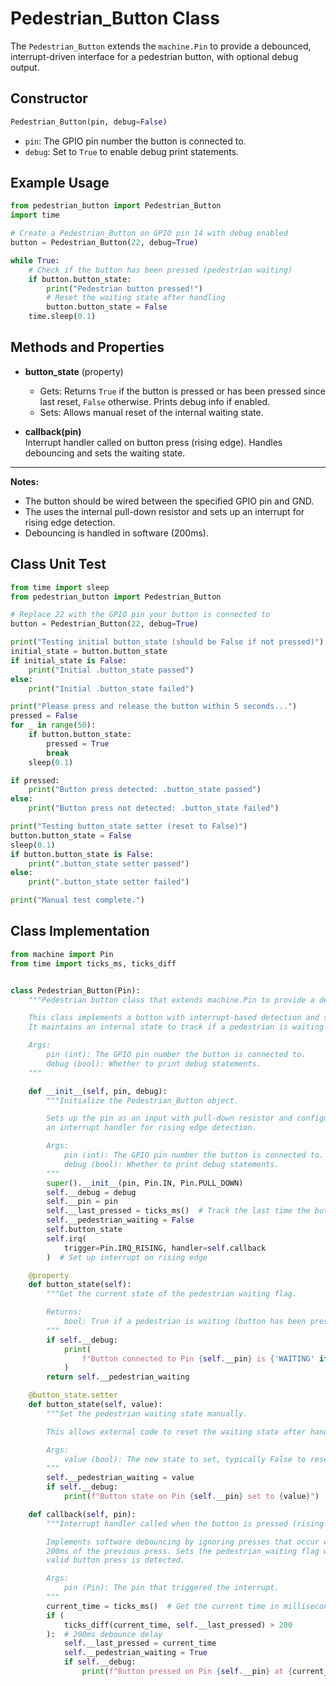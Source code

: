 # Pedestrian_Button Class

The `Pedestrian_Button`  extends the `machine.Pin`  to provide a debounced, interrupt-driven interface for a pedestrian button, with optional debug output.

## Constructor

```python
Pedestrian_Button(pin, debug=False)
```
- `pin`: The GPIO pin number the button is connected to.
- `debug`: Set to `True` to enable debug print statements.

## Example Usage

```python
from pedestrian_button import Pedestrian_Button
import time

# Create a Pedestrian_Button on GPIO pin 14 with debug enabled
button = Pedestrian_Button(22, debug=True)

while True:
    # Check if the button has been pressed (pedestrian waiting)
    if button.button_state:
        print("Pedestrian button pressed!")
        # Reset the waiting state after handling
        button.button_state = False
    time.sleep(0.1)
```

## Methods and Properties

- **button_state** (property)  
  - Gets: Returns `True` if the button is pressed or has been pressed since last reset, `False` otherwise. Prints debug info if enabled.
  - Sets: Allows manual reset of the internal waiting state.

- **callback(pin)**  
  Interrupt handler called on button press (rising edge). Handles debouncing and sets the waiting state.

---

**Notes:**  
- The button should be wired between the specified GPIO pin and GND.
- The  uses the internal pull-down resistor and sets up an interrupt for rising edge detection.
- Debouncing is handled in software (200ms).

## Class Unit Test

```python
from time import sleep
from pedestrian_button import Pedestrian_Button

# Replace 22 with the GPIO pin your button is connected to
button = Pedestrian_Button(22, debug=True)

print("Testing initial button_state (should be False if not pressed)")
initial_state = button.button_state
if initial_state is False:
    print("Initial .button_state passed")
else:
    print("Initial .button_state failed")

print("Please press and release the button within 5 seconds...")
pressed = False
for _ in range(50):
    if button.button_state:
        pressed = True
        break
    sleep(0.1)

if pressed:
    print("Button press detected: .button_state passed")
else:
    print("Button press not detected: .button_state failed")

print("Testing button_state setter (reset to False)")
button.button_state = False
sleep(0.1)
if button.button_state is False:
    print(".button_state setter passed")
else:
    print(".button_state setter failed")

print("Manual test complete.")
```

## Class Implementation

```python
from machine import Pin
from time import ticks_ms, ticks_diff


class Pedestrian_Button(Pin):
    """Pedestrian button class that extends machine.Pin to provide a debounced button interface.

    This class implements a button with interrupt-based detection and software debouncing.
    It maintains an internal state to track if a pedestrian is waiting after a button press.

    Args:
        pin (int): The GPIO pin number the button is connected to.
        debug (bool): Whether to print debug statements.
    """

    def __init__(self, pin, debug):
        """Initialize the Pedestrian_Button object.

        Sets up the pin as an input with pull-down resistor and configures
        an interrupt handler for rising edge detection.

        Args:
            pin (int): The GPIO pin number the button is connected to.
            debug (bool): Whether to print debug statements.
        """
        super().__init__(pin, Pin.IN, Pin.PULL_DOWN)
        self.__debug = debug
        self.__pin = pin
        self.__last_pressed = ticks_ms()  # Track the last time the button was pressed
        self.__pedestrian_waiting = False
        self.button_state
        self.irq(
            trigger=Pin.IRQ_RISING, handler=self.callback
        )  # Set up interrupt on rising edge

    @property
    def button_state(self):
        """Get the current state of the pedestrian waiting flag.

        Returns:
            bool: True if a pedestrian is waiting (button has been pressed), False otherwise.
        """
        if self.__debug:
            print(
                f"Button connected to Pin {self.__pin} is {'WAITING' if self.__pedestrian_waiting else 'NOT WAITING'}"
            )
        return self.__pedestrian_waiting

    @button_state.setter
    def button_state(self, value):
        """Set the pedestrian waiting state manually.

        This allows external code to reset the waiting state after handling a button press.

        Args:
            value (bool): The new state to set, typically False to reset after handling.
        """
        self.__pedestrian_waiting = value
        if self.__debug:
            print(f"Button state on Pin {self.__pin} set to {value}")

    def callback(self, pin):
        """Interrupt handler called when the button is pressed (rising edge).

        Implements software debouncing by ignoring presses that occur within
        200ms of the previous press. Sets the pedestrian_waiting flag when a
        valid button press is detected.

        Args:
            pin (Pin): The pin that triggered the interrupt.
        """
        current_time = ticks_ms()  # Get the current time in milliseconds
        if (
            ticks_diff(current_time, self.__last_pressed) > 200
        ):  # 200ms debounce delay
            self.__last_pressed = current_time
            self.__pedestrian_waiting = True
            if self.__debug:
                print(f"Button pressed on Pin {self.__pin} at {current_time}ms")
```